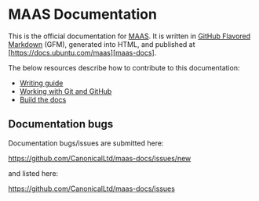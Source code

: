 # MAAS Documentation 

This is the official documentation for [MAAS][maas]. It is written in
[GitHub Flavored Markdown][github-gfm] (GFM), generated into HTML, and
published at [https://docs.ubuntu.com/maas][maas-docs].

The below resources describe how to contribute to this documentation:

- [Writing guide][contributing-writing]
- [Working with Git and GitHub][contributing-git]
- [Build the docs][contributing-build]


## Documentation bugs

Documentation bugs/issues are submitted here:

https://github.com/CanonicalLtd/maas-docs/issues/new

and listed here:

https://github.com/CanonicalLtd/maas-docs/issues


<!-- LINKS -->

[maas]: https://maas.io
[github-gfm]: https://help.github.com/articles/getting-started-with-writing-and-formatting-on-github
[maas-docs]: https://docs.ubuntu.com/maas
[contributing-writing]: contributing-writing.md
[contributing-git]: contributing-git.md
[contributing-build]: contributing-build.md
